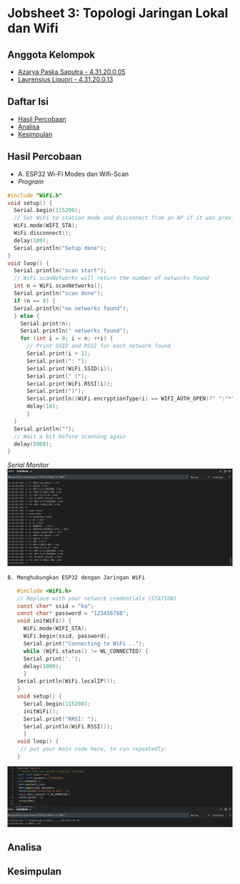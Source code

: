 # Jobsheet 3: Topologi Jaringan Lokal dan Wifi

## Anggota Kelompok
- [Azarya Paska Saputra - 4.31.20.0.05](https://github.com/azpaska)
- [Laurensius Liquori - 4.31.20.0.13](https://github.com/llaurensius)

## Daftar Isi
  * [Hasil Percobaan](#hasil-percobaan)
  * [Analisa](#analisa)
  * [Kesimpulan](#kesimpulan)


## Hasil Percobaan
* A.	ESP32 Wi-Fi Modes dan Wifi-Scan
* *Program*
```c
#include "WiFi.h"
void setup() {
  Serial.begin(115200);
  // Set WiFi to station mode and disconnect from an AP if it was previously connected
  WiFi.mode(WIFI_STA);
  WiFi.disconnect();
  delay(100);
  Serial.println("Setup done");
}
void loop() {
  Serial.println("scan start");
  // WiFi.scanNetworks will return the number of networks found
  int n = WiFi.scanNetworks();
  Serial.println("scan done");
  if (n == 0) {
  Serial.println("no networks found");
  } else {
    Serial.print(n);
    Serial.println(" networks found");
    for (int i = 0; i < n; ++i) {
      // Print SSID and RSSI for each network found
      Serial.print(i + 1);
      Serial.print(": ");
      Serial.print(WiFi.SSID(i));
      Serial.print(" (");
      Serial.print(WiFi.RSSI(i));
      Serial.print(")");
      Serial.println((WiFi.encryptionType(i) == WIFI_AUTH_OPEN)?" ":"*");
      delay(10);
      }
  }
  Serial.println("");
  // Wait a bit before scanning again
  delay(5000);
}
```
_Serial Monitor_
![js3.1](https://raw.githubusercontent.com/llaurensius/pratikum-sistemembeded-2223/main/jobsheet-3/js3.1/3.1.jpg)

    B. Menghubungkan ESP32 dengan Jaringan WiFi
 ```c
    #include <WiFi.h>
    // Replace with your network credentials (STATION)
    const char* ssid = "ka";
    const char* password = "123456788";
    void initWiFi() {
      WiFi.mode(WIFI_STA);
      WiFi.begin(ssid, password);
      Serial.print("Connecting to WiFi ..");
      while (WiFi.status() != WL_CONNECTED) {
      Serial.print('.');
      delay(1000);
      }
    Serial.println(WiFi.localIP());
    }
    void setup() {
      Serial.begin(115200);
      initWiFi();
      Serial.print("RRSI: ");
      Serial.println(WiFi.RSSI());
      }
    void loop() {
     // put your main code here, to run repeatedly:
    }
```
![js3.2](https://raw.githubusercontent.com/llaurensius/pratikum-sistemembeded-2223/main/jobsheet-3/js3.2/3.2.jpg)
    


## Analisa

## Kesimpulan
